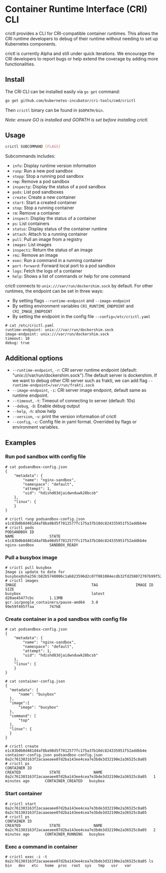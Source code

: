 # Container Runtime Interface (CRI) CLI

crictl provides a CLI for CRI-compatible container runtimes. This allows the CRI runtime developers to debug of their runtime without needing to set up Kubernetes components.

crictl is currently Alpha and still under quick iterations. We encourage the CRI developers to report bugs or help extend the coverage by adding more functionalities.

## Install

The CRI CLI can be installed easily via `go get` command:

```sh
go get github.com/kubernetes-incubator/cri-tools/cmd/crictl
```

Then `crictl` binary can be found in `$GOPATH/bin`.

*Note: ensure GO is installed and GOPATH is set before installing crictl.*

## Usage

```sh
crictl SUBCOMMAND [FLAGS]
```

Subcommands includes:

- `info`:          Display runtime version information
- `runp`:          Run a new pod sandbox
- `stopp`:         Stop a running pod sandbox
- `rmp`:           Remove a pod sandbox
- `inspectp`:      Display the status of a pod sandbox
- `pods`:          List pod sandboxes
- `create`:        Create a new container
- `start`:         Start a created container
- `stop`:          Stop a running container
- `rm`:            Remove a container
- `inspect`:       Display the status of a container
- `ps`:            List containers
- `status`:        Display status of the container runtime
- `attach`:        Attach to a running container
- `pull`:          Pull an image from a registry
- `images`:        List images
- `inspecti`:      Return the status of an image
- `rmi`:           Remove an image
- `exec`:          Run a command in a running container
- `port-forward`:  Forward local port to a pod sandbox
- `logs`:          Fetch the logs of a container
- `help`:          Shows a list of commands or help for one command

crictl connects to `unix:///var/run/dockershim.sock` by default. For other runtimes, the endpoint can be set in three ways:

- By setting flags `--runtime-endpoint` and `--image-endpoint`
- By setting environment variables `CRI_RUNTIME_ENDPOINT` and `CRI_IMAGE_ENDPOINT`
- By setting the endpoint in the config file `--config=/etc/crictl.yaml`

```
# cat /etc/crictl.yaml
runtime-endpoint: unix:///var/run/dockershim.sock
image-endpoint: unix:///var/run/dockershim.sock
timeout: 10
debug: true
```

## Additional options

- `--runtime-endpoint`, `-r`: CRI server runtime endpoint (default: "unix:///var/run/dockershim.sock").The default server is dockershim. If we want to debug other CRI server such as frakti, we can add flag `--runtime-endpoint=/var/run/frakti.sock`
- `--image-endpoint`, `-i`: CRI server image endpoint, default same as runtime endpoint.
- `--timeout`, `-t`: Timeout of connecting to server (default: 10s)
- `--debug`, `-D`: Enable debug output
- `--help`, `-h`: show help
- `--version`, `-v`: print the version information of crictl
- `--config`, `-c`: Config file in yaml format. Overrided by flags or environment variables.

## Examples

### Run pod sandbox with config file

```
# cat podsandbox-config.json
{
    "metadata": {
        "name": "nginx-sandbox",
        "namespace": "default",
        "attempt": 1,
        "uid": "hdishd83djaidwnduwk28bcsb"
    },
    "linux": {
    }
}

# crictl runp podsandbox-config.json
e1c83b0b8d481d4af8ba98d5f7812577fc175a37b10dc824335951f52addbb4e
# crictl pods
PODSANDBOX ID                                                      NAME                STATE
e1c83b0b8d481d4af8ba98d5f7812577fc175a37b10dc824335951f52addbb4e   nginx-sandbox       SANDBOX_READY
```

### Pull a busybox image

```
# crictl pull busybox
Image is update to date for busybox@sha256:b82b5740006c1ab823596d2c07f081084ecdb32fd258072707b99f52a3cb8692
# crictl images
IMAGE                                  TAG                 IMAGE ID            SIZE
busybox                                latest              d20ae45477cbc       1.13MB
gcr.io/google_containers/pause-amd64   3.0                 99e59f495ffaa       747kB
```

### Create container in a pod sandbox with config file

```
# cat podsandbox-config.json
{
    "metadata": {
        "name": "nginx-sandbox",
        "namespace": "default",
        "attempt": 1,
        "uid": "hdishd83djaidwnduwk28bcsb"
    },
    "linux": {
    }
}

# cat container-config.json
{
  "metadata": {
      "name": "busybox"
  },
  "image":{
      "image": "busybox"
  },
  "command": [
      "top"
  ],
  "linux": {
  }
}

# crictl create e1c83b0b8d481d4af8ba98d5f7812577fc175a37b10dc824335951f52addbb4e container-config.json podsandbox-config.json
0a2c761303163f2acaaeaee07d2ba143ee4cea7e3bde3d32190e2a36525c8a05
# crictl ps
CONTAINER ID                                                       CREATED             STATE               NAME
0a2c761303163f2acaaeaee07d2ba143ee4cea7e3bde3d32190e2a36525c8a05   1 minutes ago       CONTAINER_CREATED   busybox
```

### Start container

```
# crictl start 0a2c761303163f2acaaeaee07d2ba143ee4cea7e3bde3d32190e2a36525c8a05
0a2c761303163f2acaaeaee07d2ba143ee4cea7e3bde3d32190e2a36525c8a05
# crictl ps
CONTAINER ID                                                       CREATED             STATE               NAME
0a2c761303163f2acaaeaee07d2ba143ee4cea7e3bde3d32190e2a36525c8a05   2 minutes ago       CONTAINER_RUNNING   busybox
```

### Exec a command in container

```
# crictl exec -i -t 0a2c761303163f2acaaeaee07d2ba143ee4cea7e3bde3d32190e2a36525c8a05 ls
bin   dev   etc   home  proc  root  sys   tmp   usr   var
```
